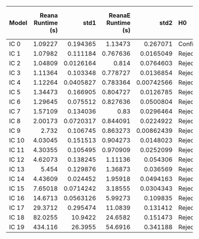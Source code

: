 | Model   |   Reana Runtime (s) |       std1 |   ReanaE Runtime (s) |       std2 | H0      | Effect Size   |   Reana Memory Usage (MB) |         std1 |   ReanaE Memory Usage (MB) |        std2 | H0     | Effect Size   |
|:--------|--------------------:|-----------:|---------------------:|-----------:|:--------|:--------------|--------------------------:|-------------:|---------------------------:|------------:|:-------|:--------------|
| IC 0    |             1.09227 |  0.194365  |             1.13473  | 0.267071   | Confirm | --            |                   40.9799 |   0.00303997 |                    41.0445 |  0.00259733 | Reject | Large         |
| IC 1    |             1.07982 |  0.111184  |             0.767636 | 0.0165049  | Reject  | Large         |                   43.0104 |   0.0346418  |                    24.4899 |  0.00628867 | Reject | Large         |
| IC 2    |             1.04809 |  0.0126164 |             0.814    | 0.0764603  | Reject  | Large         |                   47.0713 |   0.0031063  |                    26.5284 |  0.00382172 | Reject | Large         |
| IC 3    |             1.11364 |  0.103348  |             0.778727 | 0.0136854  | Reject  | Large         |                   49.0694 |   0.00376496 |                    24.5092 |  0.00324253 | Reject | Large         |
| IC 4    |             1.12264 |  0.0405827 |             0.783364 | 0.00742566 | Reject  | Large         |                   51.063  |   0.00377394 |                    24.5059 |  0.0052687  | Reject | Large         |
| IC 5    |             1.34473 |  0.166905  |             0.804727 | 0.0126785  | Reject  | Large         |                   56.8771 |   0.576229   |                    27.2226 |  0.969149   | Reject | Large         |
| IC 6    |             1.29645 |  0.075512  |             0.827636 | 0.0500804  | Reject  | Large         |                   63.053  |   0.00374625 |                    28.3122 |  0.575222   | Reject | Large         |
| IC 7    |             1.57109 |  0.134036  |             0.83     | 0.0296464  | Reject  | Large         |                   79.0458 |   0.00340755 |                    30.6177 |  0.00479584 | Reject | Large         |
| IC 8    |             2.00173 |  0.0720317 |             0.844091 | 0.0224922  | Reject  | Large         |                  111.045  |   0.00221801 |                    30.6172 |  0.00228739 | Reject | Large         |
| IC 9    |             2.732   |  0.106745  |             0.863273 | 0.00862439 | Reject  | Large         |                  179.039  |   0.00369435 |                    32.6201 |  0.00420099 | Reject | Large         |
| IC 10   |             4.03045 |  0.151513  |             0.904273 | 0.0148023  | Reject  | Large         |                  303.085  |   0.0685197  |                    34.621  |  0.00341631 | Reject | Large         |
| IC 11   |             4.30355 |  0.105495  |             0.970909 | 0.0252099  | Reject  | Large         |                  319.183  |   0.00315489 |                    38.621  |  0.0040451  | Reject | Large         |
| IC 12   |             4.62073 |  0.138245  |             1.11136  | 0.054306   | Reject  | Large         |                  341.179  |   0.00453063 |                    44.6233 |  0.00371148 | Reject | Large         |
| IC 13   |             5.454   |  0.129876  |             1.36873  | 0.036569   | Reject  | Large         |                  385.174  |   0.00529275 |                    56.4428 |  0.575568   | Reject | Large         |
| IC 14   |             4.43609 |  0.024452  |             1.95918  | 0.0494163  | Reject  | Large         |                  229.198  |   0.00433964 |                    76.4431 |  0.571015   | Reject | Large         |
| IC 15   |             7.65018 |  0.0714242 |             3.18555  | 0.0304343  | Reject  | Large         |                  379.192  |   0.00435707 |                   118.44   |  0.572733   | Reject | Large         |
| IC 16   |            14.6713  |  0.0563126 |             5.99273  | 0.109835   | Reject  | Large         |                  152.719  |   1.18882    |                   200.624  |  0.00372286 | Reject | Large         |
| IC 17   |            29.3712  |  0.295474  |            11.0839   | 0.131412   | Reject  | Large         |                  626.787  |  19.3483     |                   382.808  |  7.26111    | Reject | Large         |
| IC 18   |            82.0255  | 10.9422    |            24.6582   | 0.151473   | Reject  | Large         |                 1909.54   | 205.407      |                   431.672  | 14.5382     | Reject | Large         |
| IC 19   |           434.116   | 26.3955    |            54.6916   | 0.341188   | Reject  | Large         |                 4092.06   | 731.46       |                   941.862  | 41.4804     | Reject | Large         |